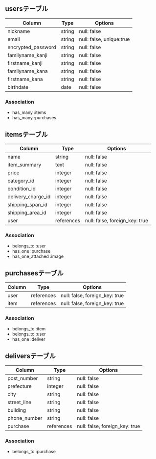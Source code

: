 ## usersテーブル

| Column | Type          | Options                        |
| ------ | ----------    | ------------------------------ |
| nickname               | string | null: false |
| email                  | string | null: false, unique:true |
| encrypted_password     | string | null: false |
| familyname_kanji       | string | null: false |
| firstname_kanji        | string | null: false |
| familyname_kana        | string | null: false |
| firstname_kana         | string | null: false |
| birthdate              | date | null: false |


### Association
- has_many :items
- has_many :purchases


## itemsテーブル

| Column | Type       | Options                        |
| ------ | ---------- | ------------------------------ |
| name                    | string  | null: false |
| item_summary            | text    | null: false |
| price                   | integer | null: false |
| category_id             | integer | null: false |
| condition_id            | integer | null: false |
| delivery_charge_id      | integer | null: false |
| shipping_span_id        | integer | null: false |
| shipping_area_id        | integer | null: false |
| user                    | references | null: false, foreign_key: true |

### Association
- belongs_to :user
- has_one :purchase
- has_one_attached :image

## purchasesテーブル

| Column | Type       | Options                        |
| ------ | ---------- | ------------------------------ |
| user   | references | null: false, foreign_key: true |
| item   | references | null: false, foreign_key: true |

### Association
- belongs_to :item
- belongs_to :user
- has_one :deliver

## deliversテーブル

| Column | Type       | Options                        |
| ------ | ---------- | ------------------------------ |
| post_number         | string | null: false |
| prefecture          | integer | null: false |
| city                | string | null: false |
| street_line         | string | null: false |
| building            | string | null: false |
| phone_number        | string | null: false |
| purchase            | references | null: false, foreign_key: true |

### Association
- belongs_to :purchase